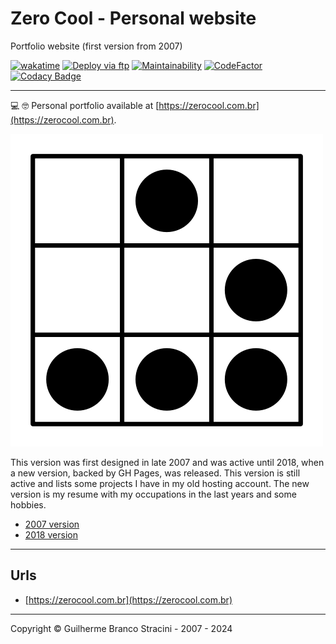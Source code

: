 # Zero Cool - Personal website

Portfolio website (first version from 2007)

[![wakatime](https://wakatime.com/badge/github/guibranco/ZeroCool.svg)](https://wakatime.com/badge/github/guibranco/ZeroCool)
[![Deploy via ftp](https://github.com/guibranco/ZeroCool/actions/workflows/deploy.yml/badge.svg)](https://github.com/guibranco/ZeroCool/actions/workflows/deploy.yml)
[![Maintainability](https://api.codeclimate.com/v1/badges/8607fdfd49998467e55c/maintainability)](https://codeclimate.com/github/guibranco/ZeroCool/maintainability)
[![CodeFactor](https://www.codefactor.io/repository/github/guibranco/ZeroCool/badge)](https://www.codefactor.io/repository/github/guibranco/ZeroCool)
[![Codacy Badge](https://app.codacy.com/project/badge/Grade/f7797634579348cd9e11a98342177906)](https://app.codacy.com/gh/guibranco/ZeroCool/dashboard?utm_source=gh&utm_medium=referral&utm_content=&utm_campaign=Badge_grade)

---

💻 🤓 Personal portfolio available at [https://zerocool.com.br](https://zerocool.com.br).

![Hacker Glider](Src/imagens/hackerGlider.png)

This version was first designed in late 2007 and was active until 2018, when a new version, backed by GH Pages, was released.
This version is still active and lists some projects I have in my old hosting account. 
The new version is my resume with my occupations in the last years and some hobbies.

- [2007 version](https://github.com/guibranco/zerocool)
- [2018 version](https://github.com/guibranco/guibranco.github.io)

---

## Urls

- [https://zerocool.com.br](https://zerocool.com.br)

---

Copyright © Guilherme Branco Stracini - 2007 - 2024
